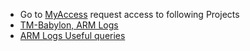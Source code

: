 - Go to [MyAccess](https://myaccess/) request access to following Projects
- [TM-Babylon, ARM Logs](https://armwiki.azurewebsites.net/troubleshooting/kusto/getting_access.html?q=kusto) 
- [ARM Logs Useful queries]([https://armwiki.azurewebsites.net/troubleshooting/kusto/useful_queries.html) 